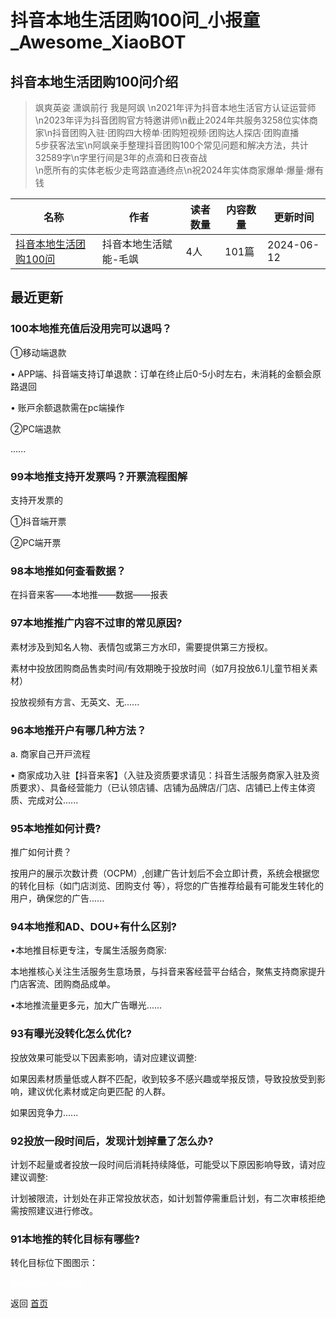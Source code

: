 # 抖音本地生活团购100问_小报童_Awesome_XiaoBOT

## 抖音本地生活团购100问介绍
> 飒爽英姿 潇飒前行 我是阿飒 \n2021年评为抖音本地生活官方认证运营师  
\n2023年评为抖音团购官方特邀讲师\n截止2024年共服务3258位实体商家\n抖音团购入驻·团购四大榜单·团购短视频·团购达人探店·团购直播  
5步获客法宝\n阿飒亲手整理抖音团购100个常见问题和解决方法，共计32589字\n字里行间是3年的点滴和日夜奋战  
\n愿所有的实体老板少走弯路直通终点\n祝2024年实体商家爆单·爆量·爆有钱  
  


|名称|作者|读者数量|内容数量|更新时间|
|---|---|---|---|---|
|[抖音本地生活团购100问](https://xiaobot.net/p/a18629089052?refer=9c3f1c95-a052-465a-9902-f6d75080262a)|抖音本地生活赋能-毛飒|4人|101篇|2024-06-12|

## 最近更新
### 100本地推充值后没用完可以退吗？

①移动端退款

• APP端、抖⾳端⽀持订单退款：订单在终⽌后0-5⼩时左右，未消耗的⾦额会原路退回

• 账⼾余额退款需在pc端操作

②PC端退款

......

### 99本地推支持开发票吗？开票流程图解

支持开发票的

①抖⾳端开票

②PC端开票

### 98本地推如何查看数据？

在抖音来客——本地推——数据——报表

### 97本地推推广内容不过审的常见原因?

素材涉及到知名人物、表情包或第三方水印，需要提供第三方授权。

素材中投放团购商品售卖时间/有效期晚于投放时间（如7月投放6.1儿童节相关素材）

投放视频有方言、无英文、无......

### 96本地推开户有哪几种方法？

a. 商家自己开⼾流程

•
商家成功⼊驻【抖⾳来客】（⼊驻及资质要求请⻅：抖⾳⽣活服务商家⼊驻及资质要求）、具备经营能⼒（已认领店铺、店铺为品牌店/⻔店、店铺已上传主体资质、完成对公......

### 95本地推如何计费?

推广如何计费？

按用户的展示次数计费（OCPM）,创建广告计划后不会立即计费，系统会根据您的转化目标（如门店浏览、团购支付
等），将您的广告推荐给最有可能发生转化的用户，确保您的广告......

### 94本地推和AD、DOU+有什么区别?

•本地推目标更专注，专属生活服务商家:

本地推核心关注生活服务生意场景，与抖音来客经营平台结合，聚焦支持商家提升门店客流、团购商品成单。

•本地推流量更多元，加大广告曝光......

### 93有曝光没转化怎么优化?

投放效果可能受以下因素影响，请对应建议调整:

如果因素材质量低或人群不匹配，收到较多不感兴趣或举报反馈，导致投放受到影响，建议优化素材或定向更匹配 的人群。

如果因竞争力......

### 92投放一段时间后，发现计划掉量了怎么办?

计划不起量或者投放一段时间后消耗持续降低，可能受以下原因影响导致，请对应建议调整:

计划被限流，计划处在非正常投放状态，如计划暂停需重启计划，有二次审核拒绝需按照建议进行修改。

### 91本地推的转化目标有哪些?

转化目标位下图图示：


<a href="https://github.com/Reno9527/awesome-xiaobot" style="color: white; text-decoration: none;">awesome-xiaobot</a>

返回 [首页](../README.md)
